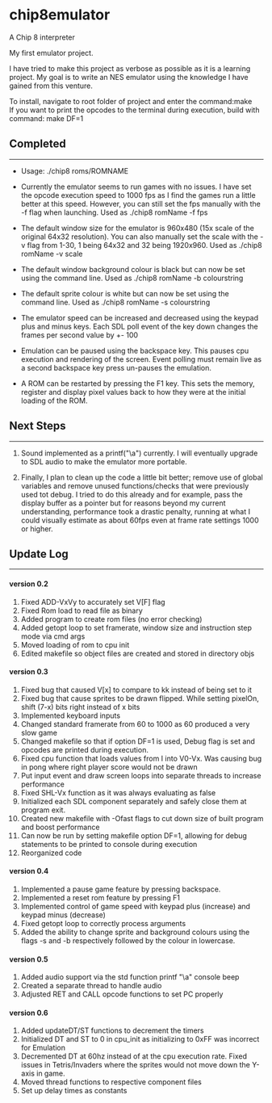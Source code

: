 # chip8emulator
A Chip 8 interpreter

My first emulator project.

I have tried to make this project as verbose as possible as it is a learning project.
My goal is to write an NES emulator using the knowledge I have gained from this venture.

To install, navigate to root folder of project and enter the command:make</br>If you want to print the opcodes to the terminal during execution, build with command: make DF=1

## Completed
------------
-    Usage: ./chip8 roms/ROMNAME
-    Currently the emulator seems to run games with no issues.
I have set the opcode execution speed to 1000 fps as I find the games run a little better at this speed. However, you can still set the fps manually with the -f flag when launching. Used as ./chip8 romName -f fps

-    The default window size for the emulator is 960x480 (15x scale of the original 64x32 resolution).  You can also manually set the scale with the -v flag from 1-30, 1 being 64x32 and 32 being 1920x960.
Used as ./chip8 romName -v scale

-    The default window background colour is black but can now be set using the command line.  Used as ./chip8 romName -b colourstring

-    The default sprite colour is white but can now be set using the command line.  Used as ./chip8 romName -s colourstring

-    The emulator speed can be increased and decreased using the keypad plus and minus keys.  Each SDL poll event of the key down changes the frames per second value by +- 100

-    Emulation can be paused using the backspace key.  This pauses cpu execution and rendering of the screen.  Event polling must remain live as a second backspace key press un-pauses the emulation.

-    A ROM can be restarted by pressing the F1 key.  This sets the memory, register and display pixel values back to how they were at the initial loading of the ROM.


## Next Steps
-------------
1)   Sound implemented as a printf("\a") currently.  I will eventually upgrade to SDL audio to make the emulator more portable.

2)   Finally, I plan to clean up the code a little bit better; remove use of global variables and remove unused functions/checks that were previously used tot debug.  I tried to do this already and for example, pass the display buffer as a pointer but for reasons beyond my current understanding, performance took a drastic penalty, running at what I could visually estimate as about 60fps even at frame rate settings 1000 or higher.

## Update Log
-------------
#### version 0.2
1)	Fixed ADD-VxVy to accurately set V[F] flag
2)	Fixed Rom load to read file as binary
3) 	Added program to create rom files (no error checking)
4) 	Added getopt loop to set framerate, window size and instruction step mode via cmd args
5) 	Moved loading of rom to cpu init
6) 	Edited makefile so object files are created and stored in directory objs

#### version 0.3
1)	Fixed bug that caused V[x] to compare to kk instead of being set to it
2)	Fixed bug that cause sprites to be drawn flipped.  While setting pixelOn, shift (7-x) bits right instead of x bits
3)	Implemented keyboard inputs
4)	Changed standard framerate from 60 to 1000 as 60 produced a very slow game
5)	Changed makefile so that if option DF=1 is used, Debug flag is set and opcodes are printed during execution.
6)	Fixed cpu function that loads values from I into V0-Vx.  Was causing bug in pong where right player score would not be drawn
7)	Put input event and draw screen loops into separate threads to increase performance
8)	Fixed SHL-Vx function as it was always evaluating as false
9)	Initialized each SDL component separately and safely close them at program exit.
10)	Created new makefile with -Ofast flags to cut down size of built program and boost performance
11)	Can now be run by setting makefile option DF=1, allowing for debug statements to be printed to console during execution
12)	Reorganized code

#### version 0.4
1)   Implemented a pause game feature by pressing backspace.
2)   Implemented a reset rom feature by pressing F1
3)   Implemented control of game speed with keypad plus (increase) and keypad minus (decrease)
4)   Fixed getopt loop to correctly process arguments
5)   Added the ability to change sprite and background colours using the flags -s and -b respectively followed by the colour in lowercase.

#### version 0.5
1)   Added audio support via the std function printf "\a" console beep
2)   Created a separate thread to handle audio
3)   Adjusted RET and CALL opcode functions to set PC properly

#### version 0.6
1)   Added updateDT/ST functions to decrement the timers
2)   Initialized DT and ST to 0 in cpu_init as initializing to 0xFF was incorrect for Emulation
3)   Decremented DT at 60hz instead of at the cpu execution rate.  Fixed issues in Tetris/Invaders where the sprites would not move down the Y-axis in game.
4)   Moved thread functions to respective component files
5)   Set up delay times as constants
